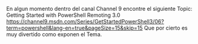 En algun momento dentro del canal Channel 9  encontre el siguiente Topic: Getting Started with PowerShell Remoting 3.0
https://channel9.msdn.com/Series/GetStartedPowerShell3/06?term=powershell&lang-en=true&pageSize=15&skip=15
Que por cierto es muy divertido como exponen el Tema.





